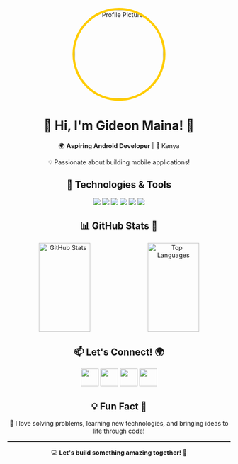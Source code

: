 <!-- Profile Banner (Circular) -->
<p align="center">
  <img src="https://avatars.githubusercontent.com/u/106425420?s=400&u=b085168d95d6f441cbfe03a5c8fc2a1bc05473b7&v=4" 
       alt="Profile Picture" width="200" style="border-radius: 50%; border: 5px solid #ffcc00;">
</p>

<!-- Introduction -->
<h1 align="center">👋 Hi, I'm Gideon Maina! 🚀</h1>
<p align="center">🌍 <strong>Aspiring Android Developer</strong> | 📍 Kenya</p>
<p align="center">💡 Passionate about building mobile applications!</p>

<!-- Technologies & Tools -->
<h2 align="center">🔧 Technologies & Tools</h2>
<p align="center">
  <img src="https://img.shields.io/badge/-Kotlin-0095D5?style=flat-square&logo=kotlin&logoColor=white">
  <img src="https://img.shields.io/badge/-Java-007396?style=flat-square&logo=java&logoColor=white">
  <img src="https://img.shields.io/badge/-Jetpack%20Compose-4285F4?style=flat-square&logo=jetpack-compose&logoColor=white">
  <img src="https://img.shields.io/badge/-Firebase-FFCA28?style=flat-square&logo=firebase&logoColor=white">
  <img src="https://img.shields.io/badge/-Git-F05032?style=flat-square&logo=git&logoColor=white">
  <img src="https://img.shields.io/badge/-GitHub-181717?style=flat-square&logo=github&logoColor=white">
</p>

<!-- GitHub Stats (Side-by-Side with Matching Height) -->
<h2 align="center">📊 GitHub Stats 🚀</h2>
<p align="center">
  <img src="https://github-readme-stats.vercel.app/api?username=Gmmaina&show_icons=true&theme=radical" 
       alt="GitHub Stats" width="48%" height="200">
  <img src="https://github-readme-stats.vercel.app/api/top-langs/?username=Gmmaina&layout=compact&theme=radical" 
       alt="Top Languages" width="48%" height="200">
</p>

<!-- Social Media Links with Icons -->
<h2 align="center">📫 Let's Connect! 🌍</h2>
<p align="center">
  <a href="mailto:mutondogm@gmail.com"><img src="https://img.icons8.com/fluency/48/000000/gmail.png" width="40"></a>
  <a href="https://twitter.com/big_brother254"><img src="https://img.icons8.com/color/48/000000/twitter.png" width="40"></a>
  <a href="https://linkedin.com/in/gideon-maina"><img src="https://img.icons8.com/color/48/000000/linkedin.png" width="40"></a>
  <a href="https://www.hackerrank.com/wizardkid"><img src="https://img.icons8.com/external-tal-revivo-shadow-tal-revivo/48/000000/external-hackerrank-logo-shadow-tal-revivo.png" width="40"></a>
</p>

<!-- Fun Fact -->
<h2 align="center">💡 Fun Fact 🎉</h2>
<p align="center">💙 I love solving problems, learning new technologies, and bringing ideas to life through code!</p>

<!-- Footer -->
<hr style="border: 1px solid #444;">
<p align="center">💻 <strong>Let's build something amazing together! 🚀</strong></p>
